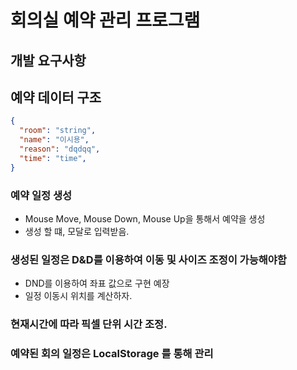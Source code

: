 # 회의실 예약 관리 프로그램

## 개발 요구사항

## 예약 데이터 구조

```json
{
  "room": "string",
  "name": "이시용",
  "reason": "dqdqq",
  "time": "time",
}

```



### 예약 일정 생성
* Mouse Move, Mouse Down, Mouse Up을 통해서 예약을 생성
* 생성 할 떄, 모달로 입력받음.

### 생성된 일정은 D&D를 이용하여 이동 및 사이즈 조정이 가능해야함
* DND를 이용하여 좌표 값으로 구현  예장
* 일정 이동시 위치를 계산하자.
### 현재시간에 따라 픽셀 단위 시간 조정.

### 예약된 회의 일정은 LocalStorage 를 통해 관리